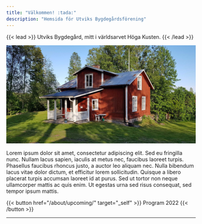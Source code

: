 ```yaml
---
title: "Välkommen! :tada:"
description: "Hemsida för Utviks Bygdegårdsförening"
---
```


{{< lead >}}
Utviks Bygdegård, mitt i världsarvet Höga Kusten.
{{< /lead >}}

![Vacker sommardag vid bygdegården](skolan_small.jpg "Foto av Kent Olofsson")

Lorem ipsum dolor sit amet, consectetur adipiscing elit. Sed eu fringilla nunc. Nullam lacus sapien, iaculis at metus nec, faucibus laoreet turpis. Phasellus faucibus rhoncus justo, a auctor leo aliquam nec. Nulla bibendum lacus vitae dolor dictum, et efficitur lorem sollicitudin. Quisque a libero placerat turpis accumsan laoreet id at purus. Sed ut tortor non neque ullamcorper mattis ac quis enim. Ut egestas urna sed risus consequat, sed tempor ipsum mattis.

{{< button href="/about/upcoming/" target="_self" >}}
Program 2022
{{< /button >}}

---
